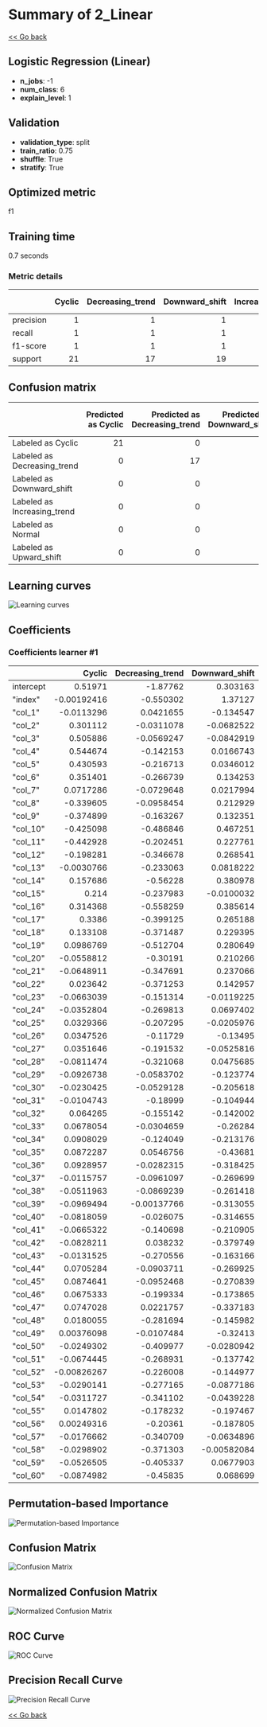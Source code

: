 # Summary of 2_Linear

[<< Go back](../README.md)


## Logistic Regression (Linear)
- **n_jobs**: -1
- **num_class**: 6
- **explain_level**: 1

## Validation
 - **validation_type**: split
 - **train_ratio**: 0.75
 - **shuffle**: True
 - **stratify**: True

## Optimized metric
f1

## Training time

0.7 seconds

### Metric details
|           |   Cyclic |   Decreasing_trend |   Downward_shift |   Increasing_trend |   Normal |   Upward_shift |   accuracy |   macro avg |   weighted avg |   logloss |
|:----------|---------:|-------------------:|-----------------:|-------------------:|---------:|---------------:|-----------:|------------:|---------------:|----------:|
| precision |        1 |                  1 |                1 |                  1 |        1 |              1 |          1 |           1 |              1 |  0.023658 |
| recall    |        1 |                  1 |                1 |                  1 |        1 |              1 |          1 |           1 |              1 |  0.023658 |
| f1-score  |        1 |                  1 |                1 |                  1 |        1 |              1 |          1 |           1 |              1 |  0.023658 |
| support   |       21 |                 17 |               19 |                 19 |       19 |             18 |          1 |         113 |            113 |  0.023658 |


## Confusion matrix
|                             |   Predicted as Cyclic |   Predicted as Decreasing_trend |   Predicted as Downward_shift |   Predicted as Increasing_trend |   Predicted as Normal |   Predicted as Upward_shift |
|:----------------------------|----------------------:|--------------------------------:|------------------------------:|--------------------------------:|----------------------:|----------------------------:|
| Labeled as Cyclic           |                    21 |                               0 |                             0 |                               0 |                     0 |                           0 |
| Labeled as Decreasing_trend |                     0 |                              17 |                             0 |                               0 |                     0 |                           0 |
| Labeled as Downward_shift   |                     0 |                               0 |                            19 |                               0 |                     0 |                           0 |
| Labeled as Increasing_trend |                     0 |                               0 |                             0 |                              19 |                     0 |                           0 |
| Labeled as Normal           |                     0 |                               0 |                             0 |                               0 |                    19 |                           0 |
| Labeled as Upward_shift     |                     0 |                               0 |                             0 |                               0 |                     0 |                          18 |

## Learning curves
![Learning curves](learning_curves.png)

## Coefficients

### Coefficients learner #1
|           |      Cyclic |   Decreasing_trend |   Downward_shift |   Increasing_trend |      Normal |   Upward_shift |
|:----------|------------:|-------------------:|-----------------:|-------------------:|------------:|---------------:|
| intercept |  0.51971    |        -1.87762    |       0.303163   |       -1.62208     |  2.12789    |     0.548939   |
| "index"   | -0.00192416 |        -0.550302   |       1.37127    |       -0.600452    | -1.49175    |     1.27316    |
| "col_1"   | -0.0113296  |         0.0421655  |      -0.134547   |        6.33469e-05 |  0.0444861  |     0.0591613  |
| "col_2"   |  0.301112   |        -0.0311078  |      -0.0682522  |        0.096342    | -0.0588648  |    -0.239229   |
| "col_3"   |  0.505886   |        -0.0569247  |      -0.0842919  |       -0.176298    | -0.238366   |     0.0499945  |
| "col_4"   |  0.544674   |        -0.142153   |       0.0166743  |       -0.12817     | -0.271936   |    -0.0190894  |
| "col_5"   |  0.430593   |        -0.216713   |       0.0346012  |        0.146483    | -0.1278     |    -0.267164   |
| "col_6"   |  0.351401   |        -0.266739   |       0.134253   |        0.0673332   | -0.175067   |    -0.11118    |
| "col_7"   |  0.0717286  |        -0.0729648  |       0.0217994  |        0.138541    | -0.155498   |    -0.0036064  |
| "col_8"   | -0.339605   |        -0.0958454  |       0.212929   |        0.271276    | -0.0102864  |    -0.0384687  |
| "col_9"   | -0.374899   |        -0.163267   |       0.132351   |        0.178245    |  0.282868   |    -0.0552976  |
| "col_10"  | -0.425098   |        -0.486846   |       0.467251   |        0.533249    |  0.171809   |    -0.260366   |
| "col_11"  | -0.442928   |        -0.202451   |       0.227761   |        0.257148    |  0.221693   |    -0.0612234  |
| "col_12"  | -0.198281   |        -0.346678   |       0.268541   |        0.204274    |  0.0801321  |    -0.00798868 |
| "col_13"  | -0.0030766  |        -0.233063   |       0.0818222  |        0.34485     |  0.0205574  |    -0.21109    |
| "col_14"  |  0.157686   |        -0.56228    |       0.380978   |        0.194876    | -0.116469   |    -0.054791   |
| "col_15"  |  0.214      |        -0.237983   |      -0.0100032  |        0.525851    | -0.085249   |    -0.406616   |
| "col_16"  |  0.314368   |        -0.558259   |       0.385614   |        0.270182    | -0.173471   |    -0.238434   |
| "col_17"  |  0.3386     |        -0.399125   |       0.265188   |        0.486195    | -0.345603   |    -0.345254   |
| "col_18"  |  0.133108   |        -0.371487   |       0.229395   |        0.480602    | -0.0939513  |    -0.377666   |
| "col_19"  |  0.0986769  |        -0.512704   |       0.280649   |        0.473641    | -0.0220335  |    -0.318229   |
| "col_20"  | -0.0558812  |        -0.30191    |       0.210266   |        0.570033    | -0.0367031  |    -0.385804   |
| "col_21"  | -0.0648911  |        -0.347691   |       0.237066   |        0.451553    | -0.0584042  |    -0.217633   |
| "col_22"  |  0.023642   |        -0.371253   |       0.142957   |        0.318406    |  0.0106542  |    -0.124406   |
| "col_23"  | -0.0663039  |        -0.151314   |      -0.0119225  |        0.262626    |  0.0249891  |    -0.0580751  |
| "col_24"  | -0.0352804  |        -0.269813   |       0.0697402  |        0.0904548   | -0.0463563  |     0.191255   |
| "col_25"  |  0.0329366  |        -0.207295   |      -0.0205976  |        0.0673886   | -0.112511   |     0.240078   |
| "col_26"  |  0.0347526  |        -0.11729    |      -0.13495    |        0.214987    | -0.0844691  |     0.0869691  |
| "col_27"  |  0.0351646  |        -0.191532   |      -0.0525816  |        0.0228496   |  0.0150363  |     0.171063   |
| "col_28"  | -0.0811474  |        -0.321068   |       0.0475685  |        0.147472    |  0.147975   |     0.0591999  |
| "col_29"  | -0.0926738  |        -0.0583702  |      -0.123774   |        0.209411    | -0.0442772  |     0.109684   |
| "col_30"  | -0.0230425  |        -0.0529128  |      -0.205618   |        0.0435576   |  0.0295232  |     0.208492   |
| "col_31"  | -0.0104743  |        -0.18999    |      -0.104944   |        0.043675    |  0.0734942  |     0.188239   |
| "col_32"  |  0.064265   |        -0.155142   |      -0.142002   |        0.0932002   | -0.00671601 |     0.146395   |
| "col_33"  |  0.0678054  |        -0.0304659  |      -0.26284    |        0.0971712   |  0.0260671  |     0.102262   |
| "col_34"  |  0.0908029  |        -0.124049   |      -0.213176   |        0.270391    | -0.0366309  |     0.0126626  |
| "col_35"  |  0.0872287  |         0.0546756  |      -0.43681    |        0.0492786   |  0.0515001  |     0.194127   |
| "col_36"  |  0.0928957  |        -0.0282315  |      -0.318425   |        0.0547609   |  0.0407203  |     0.158279   |
| "col_37"  | -0.0115757  |        -0.0961097  |      -0.269699   |        0.140647    | -0.0084833  |     0.245221   |
| "col_38"  | -0.0511963  |        -0.0869239  |      -0.261418   |       -0.040585    |  0.0751164  |     0.365007   |
| "col_39"  | -0.0969494  |        -0.00137766 |      -0.313055   |        0.140463    | -0.0116428  |     0.282562   |
| "col_40"  | -0.0818059  |        -0.026075   |      -0.314655   |       -0.0737403   |  0.0148922  |     0.481384   |
| "col_41"  | -0.0665322  |        -0.140698   |      -0.210905   |        0.023745    |  0.0109651  |     0.383425   |
| "col_42"  | -0.0828211  |         0.038232   |      -0.379749   |        0.000579389 |  0.0489006  |     0.374858   |
| "col_43"  | -0.0131525  |        -0.270556   |      -0.163166   |        0.115835    |  0.0571028  |     0.273936   |
| "col_44"  |  0.0705284  |        -0.0903711  |      -0.269925   |        0.0605262   | -0.0984204  |     0.327662   |
| "col_45"  |  0.0874641  |        -0.0952468  |      -0.270839   |        0.120534    | -0.0261237  |     0.184212   |
| "col_46"  |  0.0675333  |        -0.199334   |      -0.173865   |        0.244547    | -0.0663502  |     0.127469   |
| "col_47"  |  0.0747028  |         0.0221757  |      -0.337183   |        0.088987    | -0.134609   |     0.285926   |
| "col_48"  |  0.0180055  |        -0.281694   |      -0.145982   |        0.159271    |  0.0167668  |     0.233633   |
| "col_49"  |  0.00376098 |        -0.0107484  |      -0.32413    |        0.0356334   | -0.0245786  |     0.320063   |
| "col_50"  | -0.0249302  |        -0.409977   |      -0.0280942  |        0.261682    |  0.0361709  |     0.165149   |
| "col_51"  | -0.0674445  |        -0.268931   |      -0.137742   |        0.368628    |  0.0645462  |     0.0409426  |
| "col_52"  | -0.00826267 |        -0.226008   |      -0.144977   |        0.211066    |  0.00395411 |     0.164227   |
| "col_53"  | -0.0290141  |        -0.277165   |      -0.0877186  |        0.253261    | -0.0107745  |     0.151412   |
| "col_54"  | -0.0311727  |        -0.341102   |      -0.0439228  |        0.399783    | -0.0404762  |     0.0568905  |
| "col_55"  |  0.0147802  |        -0.178232   |      -0.197467   |        0.321661    | -0.071622   |     0.110879   |
| "col_56"  |  0.00249316 |        -0.20361    |      -0.187805   |        0.315536    | -0.0296528  |     0.103039   |
| "col_57"  | -0.0176662  |        -0.340709   |      -0.0634896  |        0.276344    |  0.0841621  |     0.0613581  |
| "col_58"  | -0.0298902  |        -0.371303   |      -0.00582084 |        0.278248    |  0.0428131  |     0.0859526  |
| "col_59"  | -0.0526505  |        -0.405337   |       0.0677903  |        0.377233    | -0.0582126  |     0.0711773  |
| "col_60"  | -0.0874982  |        -0.45835    |       0.068699   |        0.37        |  0.0534331  |     0.0537169  |


## Permutation-based Importance
![Permutation-based Importance](permutation_importance.png)
## Confusion Matrix

![Confusion Matrix](confusion_matrix.png)


## Normalized Confusion Matrix

![Normalized Confusion Matrix](confusion_matrix_normalized.png)


## ROC Curve

![ROC Curve](roc_curve.png)


## Precision Recall Curve

![Precision Recall Curve](precision_recall_curve.png)



[<< Go back](../README.md)
